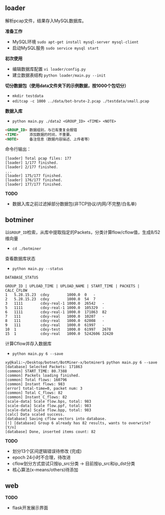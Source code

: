 loader
------
解析pcap文件，结果存入MySQL数据库。

**准备工作**

* MySQL环境 `sudo apt-get install mysql-server mysql-client`
* 启动MySQL服务 `sudo service mysql start`

**初次使用** 

* 编辑数据库配置 `vi loader/config.py`
* 建立数据表结构 `python loader/main.py --init`

**切分数据包（使用data文件夹下的示例数据，按1000个包切分）**

* `mkdir testdata`
* `editcap -c 1000 ../data/bot-brute-2.pcap ./testdata/small.pcap`

**数据入库**

* `python main.py ./data2 <GROUP_ID> <TIME> <NOTE>`

```html
<GROUP_ID> 数据组别，与已有重复会报错
<TIME>     添加数据的时间，不重要。
<NOTE>     备注信息（数据内容描述、上传者等）
```

命令行输出：
```
[loader] Total pcap files: 177
[loader] 1/177 finished.
[loader] 2/177 finished.
...
[loader] 175/177 finished.
[loader] 176/177 finished.
[loader] 177/177 finished.
```


**TODO**

* 数据入库之前过滤掉部分数据包(非TCP协议/内网/不完整/白名单)

botminer
--------
以`GROUP_ID`检索，从库中提取指定的Packets，分类计算flow/cflow值，生成8/52维向量

* `cd ./botminer`

查看数据库状态  

* `python main.py --status`

```
DATABASE_STATUS

GROUP_ID | UPLOAD_TIME | UPLOAD_NAME | START_TIME | PACKETS | CALC_CFLOW
1	5.28.15.23	cdxy	    1000.0	0	-
2	5.28.15.23	cdxy	    1000.0	54	7
3	1111	    cdxy-real-1	1000.0	26542	-
5	1111	    cdxy-real-1	1000.0	105329	-
6	1111	    cdxy-real-1	1000.0	171863	82
7	111	        cdxy-real	1000.0	10207	-
8	111	        cdxy-real	1000.0	62008	-
9	111	        cdxy-real	1000.0	61997	-
10	1	        cdxy-test	1000.0	61997	2678
15	1	        cdxy-real	1000.0	5242606	32420

```

计算Cflow并存入数据库  

* `python main.py 6 --save`

```
xy@kali:~/Desktop/botnet/BotMiner-x/botminer$ python main.py 6 --save
[database] Selected Packets: 171863
[common] START_TIME: 80.7388
[common] Packets loading finished.
[common] Total flows: 160796
[common] Instant flows: 983
[error] total-time=0, packet num: 3
[common] Total C_flows: 82
[common] Instant C_flows: 82
[scale-data] Scale flow.bps, total: 983
[scale-data] Scale flow.ppf, total: 983
[scale-data] Scale flow.bpp, total: 983
[calc] Data scaled success.
[database] Saving cflow vectors into database.
[!] [database] Group 6 already has 82 results, wants to overwrite? [Y/n]
[database] Done, inserted items count: 82

```


**TODO**

* 划分13个区间逻辑错误待修改 (完成)
* epoch 24小时不合理，待改进
* cflow划分方式尝试只按ip_src分类 -> 目前按ip_src和ip_dst分类
* 核心算法(x-means/others)待添加

web
---

**TODO**

* flask开发展示界面